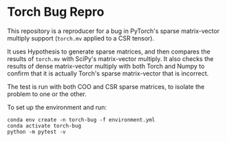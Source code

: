 # Torch Bug Repro

This repository is a reproducer for a bug in PyTorch's sparse matrix-vector
multiply support (`torch.mv` applied to a CSR tensor).

It uses Hypothesis to generate sparse matrices, and then compares the results of
`torch.mv` with SciPy's matrix-vector multiply.  It also checks the results of
dense matrix-vector multiply with both Torch and Numpy to confirm that it is
actually Torch's sparse matrix-vector that is incorrect.

The test is run with both COO and CSR sparse matrices, to isolate the problem to
one or the other.

To set up the environment and run:

    conda env create -n torch-bug -f environment.yml
    conda activate torch-bug
    python -m pytest -v
